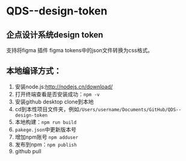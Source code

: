 # QDS--design-token
## 企点设计系统design token

支持将figma 插件 figma tokens中的json文件转换为css格式。

## 本地编译方式：
1. 安装node.js:http://nodejs.cn/download/
2. 打开终端查看是否安装成功：`npm -v`
3. 安装github desktop clone到本地
4. cd到本性项目文件夹，例如`/Users/username/Documents/GitHub/QDS--design-token`
5. 本地构建：`npm run build`
6. `pakege.json`中更新版本号
7. 增加npm账号 `npm adduser`
8. 发布到npm：`npm publish`
9. github pull